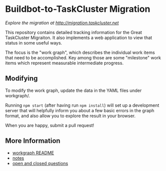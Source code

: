 # Buildbot-to-TaskCluster Migration

*Explore the migration at http://migration.taskcluster.net*

This repository contains detailed tracking information for the Great
TaskCluster Migraiton.  It also implements a web application to view that
status in some useful ways.

The focus is the "work graph", which describes the individual work items that
need to be accomplished.  Key among those are some "milestone" work items which
represent measurable intermediate progress.

## Modifying

To modify the work graph, update the data in the YAML files under workgraph/.

Running `npm start` (after having run `npm install`) will set up a development
server that will helpfully inform you about a few basic errors in the graph
format, and also allow you to explore the result in your browser.

When you are happy, submit a pull request!

## More Information

* [workgraph README](workgraph/README.md)
* [notes](NOTES.md)
* [open and closed questions](QUESTIONS.md)
